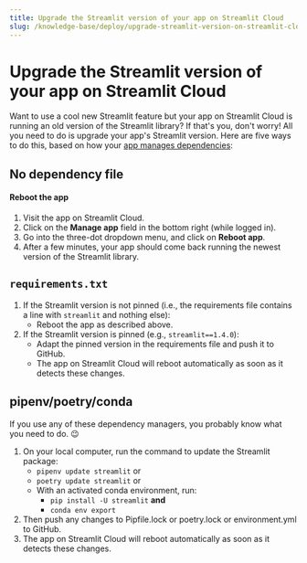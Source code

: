 ```yaml
---
title: Upgrade the Streamlit version of your app on Streamlit Cloud
slug: /knowledge-base/deploy/upgrade-streamlit-version-on-streamlit-cloud
---
```


# Upgrade the Streamlit version of your app on Streamlit Cloud

Want to use a cool new Streamlit feature but your app on Streamlit Cloud is running an old version of the Streamlit library? If that's you, don't worry! All you need to do is upgrade your app's Streamlit version. Here are five ways to do this, based on how your [app manages dependencies](/streamlit-cloud/get-started/deploy-an-app/app-dependencies):

## No dependency file

#### Reboot the app

1. Visit the app on Streamlit Cloud.
2. Click on the **Manage app** field in the bottom right (while logged in).
3. Go into the three-dot dropdown menu, and click on **Reboot app**.
4. After a few minutes, your app should come back running the newest version of the Streamlit library.

## `requirements.txt`

1. If the Streamlit version is not pinned (i.e., the requirements file contains a line with `streamlit` and nothing else):
   - Reboot the app as described above.
2. If the Streamlit version is pinned (e.g., `streamlit==1.4.0`):
   - Adapt the pinned version in the requirements file and push it to GitHub.
   - The app on Streamlit Cloud will reboot automatically as soon as it detects these changes.

## pipenv/poetry/conda

If you use any of these dependency managers, you probably know what you need to do. 😉

1. On your local computer, run the command to update the Streamlit package:
   - `pipenv update streamlit` or
   - `poetry update streamlit` or
   - With an activated conda environment, run:
     - `pip install -U streamlit` **and**
     - `conda env export`
2. Then push any changes to Pipfile.lock or poetry.lock or environment.yml to GitHub.
3. The app on Streamlit Cloud will reboot automatically as soon as it detects these changes.
